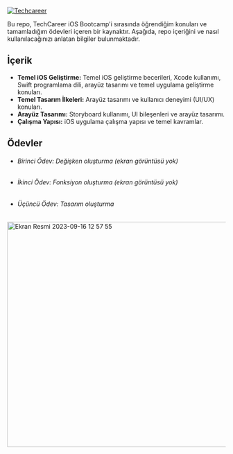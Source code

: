 [![Techcareer](https://www.techcareer.net/assets/images/common/techcareer-logo-og-image.png)](https://www.techcareer.net/assets/images/common/techcareer-logo-og-image.png)

Bu repo, TechCareer iOS Bootcamp'i sırasında öğrendiğim konuları ve tamamladığım ödevleri içeren bir kaynaktır. Aşağıda, repo içeriğini ve nasıl kullanılacağınızı anlatan bilgiler bulunmaktadır.


## İçerik
- **Temel iOS Geliştirme:** Temel iOS geliştirme becerileri, Xcode kullanımı, Swift programlama dili, arayüz tasarımı ve temel uygulama geliştirme konuları.
- **Temel Tasarım İlkeleri:** Arayüz tasarımı ve kullanıcı deneyimi (UI/UX) konuları.
- **Arayüz Tasarımı:** Storyboard kullanımı, UI bileşenleri ve arayüz tasarımı.
- **Çalışma Yapısı:** iOS uygulama çalışma yapısı ve temel kavramlar.

## Ödevler
- ###### Birinci Ödev: Değişken oluşturma (ekran görüntüsü yok)
- ###### İkinci Ödev: Fonksiyon oluşturma (ekran görüntüsü yok)
- ###### Üçüncü Ödev: Tasarım oluşturma
<img width="520" alt="Ekran Resmi 2023-09-16 12 57 55" src="https://github.com/kadirhankeles/techcareer-iOS-Bootcamp/assets/44638560/49b8ff43-3f58-4564-95bd-e4972089c8a0">
